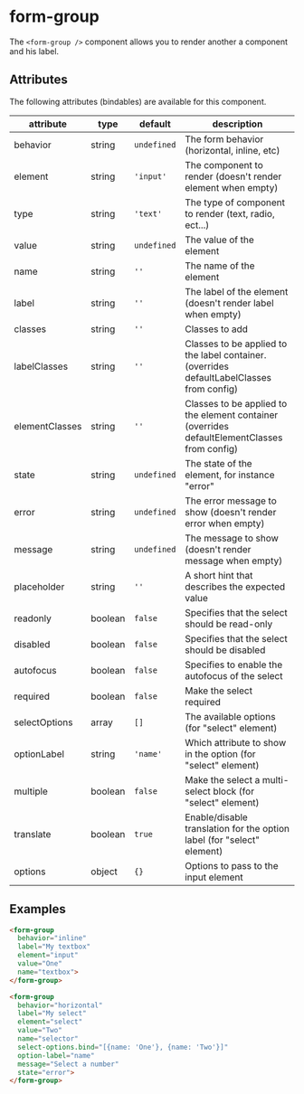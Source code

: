 # form-group
The `<form-group />` component allows you to render another a component and his label.

## Attributes

The following attributes (bindables) are available for this component.

| attribute | type | default | description |
|---|---|---|---|
| behavior | string | `undefined` | The form behavior (horizontal, inline, etc) |
| element | string | `'input'` | The component to render (doesn't render element when empty) |
| type | string | `'text'` | The type of component to render (text, radio, ect...)|
| value | string | `undefined` | The value of the element |
| name | string | `''` | The name of the element |
| label  | string | `''` | The label of the element (doesn't render label when empty) |
| classes | string | `''` | Classes to add |
| labelClasses | string | `''` | Classes to be applied to the label container. (overrides defaultLabelClasses from config) |
| elementClasses | string | `''` | Classes to be applied to the element container (overrides defaultElementClasses from config) |
| state  | string | `undefined` | The state of the element, for instance "error" |
| error  | string | `undefined` | The error message to show (doesn't render error when empty) |
| message  | string | `undefined` | The message to show (doesn't render message when empty) |
| placeholder | string | `''` | A short hint that describes the expected value |
| readonly | boolean | `false` | Specifies that the select should be read-only |
| disabled | boolean | `false` | Specifies that the select should be disabled |
| autofocus | boolean | `false` | Specifies to enable the autofocus of the select |
| required | boolean | `false` | Make the select required |
| selectOptions | array | `[]` | The available options (for "select" element) |
| optionLabel | string | `'name'` | Which attribute to show in the option (for "select" element) |
| multiple | boolean | `false` | Make the select a multi-select block (for "select" element) |
| translate | boolean | `true` | Enable/disable translation for the option label (for "select" element) |
| options | object | `{}` | Options to pass to the input element |

## Examples
```html
<form-group
  behavior="inline"
  label="My textbox"
  element="input"
  value="One"
  name="textbox">
</form-group>
```

```html
<form-group
  behavior="horizontal"
  label="My select"
  element="select"
  value="Two"
  name="selector"
  select-options.bind="[{name: 'One'}, {name: 'Two'}]"
  option-label="name"
  message="Select a number"
  state="error">
</form-group>
```

